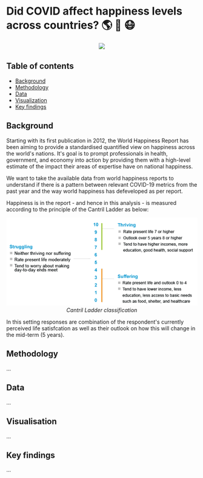 # Did COVID affect happiness levels across countries? :earth_americas: :rainbow: :mask:
<p align="center">
  <img src="https://media.giphy.com/media/QuGdGFZ8QhKfRBWFzX/giphy.gif" />
</p>

## Table of contents
- [Background](https://github.com/Novi0106/Happiness-Team/blob/main/README.md#background)
- [Methodology](https://github.com/Novi0106/Happiness-Team/blob/main/README.md#background)
- [Data](https://github.com/Novi0106/Happiness-Team/blob/main/README.md#methodology)
- [Visualization](https://github.com/Novi0106/Happiness-Team/blob/main/README.mdn#visualisation)
- [Key findings](https://github.com/Novi0106/Happiness-Team/blob/main/README.md#key-findings)

## Background
Starting with its first publication in 2012, the World Happiness Report has been aiming to provide a standardised quantified view on happiness across the world's nations. It's goal is to prompt professionals in health, government, and economy into action by providing them with a high-level estimate of the impact their areas of expertise have on national happiness.

We want to take the available data from world happiness reports to understand if there is a pattern between relevant COVID-19 metrics from the past year and the way world happiness has defeveloped as per report.

Happiness is in the report - and hence in this analysis - is measured according to the principle of the Cantril Ladder as below:

<p align="center">
  <img src= /Images/cantril.png /> <br>
  <i> Cantril Ladder classification </i>
</p>

In this setting responses are combination of the respondent's currently perceived life satisfcation as well as their outlook on how this will change in the mid-term (5 years).

## Methodology
...

## Data
...

## Visualisation
...

## Key findings
...
